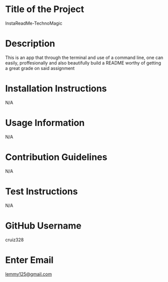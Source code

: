 # Title of the Project 
 InstaReadMe-TechnoMagic 
 # Description 
This is an app that through the terminal and use of a command line, one can easily, proffesionally and also beautifully build a README worthy of getting a great grade on said assignment 
 # Installation Instructions 
 N/A
 # Usage Information 
 N/A 
 # Contribution Guidelines 
 N/A 
 # Test Instructions 
 N/A
 # GitHub Username 
 cruiz328 
 # Enter Email 
 lemmy125@gmail.com